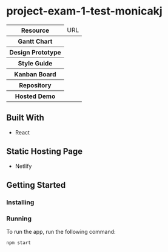 # project-exam-1-test-monicakj

<table>
  <thead>
    <tr>
      <th>Resource</th>
      <td>URL</td>
    </tr>
  </thead>
  <tbody>
    <tr>
      <th>Gantt Chart</th>
      <td></td>
    </tr>
    <tr>
      <th>Design Prototype</th>
      <td></td>
    </tr>
    <tr>
      <th>Style Guide</th>
      <td></td>
    </tr>
    <tr>
      <th>Kanban Board</th>
      <td></td>
    </tr>
    <tr>
      <th>Repository</th>
      <td></td>
    </tr>
    <tr>
      <th>Hosted Demo</th>
      <td></td>
    </tr>
  </tbody>
</table>

## Built With
- React

## Static Hosting Page
- Netlify

## Getting Started

### Installing

### Running

To run the app, run the following command:

```bash
npm start
```

